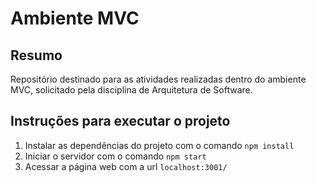 # Ambiente MVC

## Resumo

Repositório destinado para as atividades realizadas dentro do ambiente MVC, solicitado pela disciplina de Arquitetura de Software.

## Instruções para executar o projeto

1. Instalar as dependências do projeto com o comando `npm install`
2. Iniciar o servidor com o comando `npm start`
3. Acessar a página web com a url `localhost:3001/`